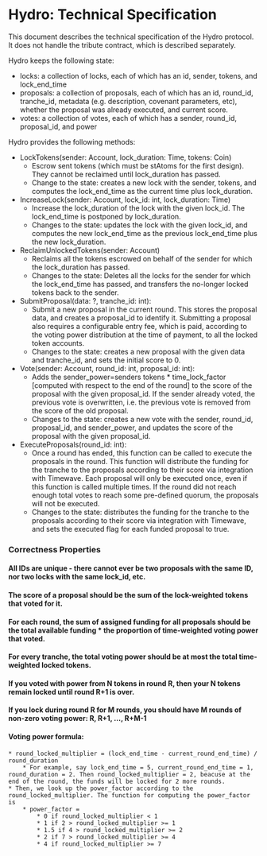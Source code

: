 # Hydro: Technical Specification

This document describes the technical specification of the Hydro protocol.
It does not handle the tribute contract, which is described separately.

Hydro keeps the following state:
* locks: a collection of locks, each of which has an id, sender, tokens, and lock_end_time
* proposals: a collection of proposals, each of which has an id, round_id, tranche_id, metadata (e.g. description, covenant parameters, etc), whether the proposal was already executed, and current score.
* votes: a collection of votes, each of which has a sender, round_id, proposal_id, and power

Hydro provides the following methods:
* LockTokens(sender: Account, lock_duration: Time, tokens: Coin)
    * Escrow sent tokens (which must be stAtoms for the first design). They cannot be reclaimed until lock_duration has passed.
    * Change to the state: creates a new lock with the sender, tokens, and computes the lock_end_time as the current time plus lock_duration.
* IncreaseLock(sender: Account, lock_id: int, lock_duration: Time)
    * Increase the lock_duration of the lock with the given lock_id. The lock_end_time is postponed by lock_duration.
    * Changes to the state: updates the lock with the given lock_id, and computes the new lock_end_time as the previous lock_end_time plus the new lock_duration.
* ReclaimUnlockedTokens(sender: Account)
	* Reclaims all the tokens escrowed on behalf of the sender for which the lock_duration has passed.
	* Changes to the state: Deletes all the locks for the sender for which the lock_end_time has passed, and transfers the no-longer locked tokens back to the sender.
* SubmitProposal(data: ?, tranche_id: int):
    * Submit a new proposal in the current round. This stores the proposal data, and creates a proposal_id to identify it. Submitting a proposal also requires a configurable entry fee, which is paid, according to the
    voting power distribution at the time of payment, to all the locked token accounts.
    * Changes to the state: creates a new proposal with the given data and tranche_id, and sets the initial score to 0.
* Vote(sender: Account, round_id: int, proposal_id: int):
    * Adds the sender_power=senders tokens * time_lock_factor [computed with respect to the end of the round] to the score of the proposal with the given proposal_id. If the sender already voted, the previous vote is overwritten, i.e. the previous vote is removed from the score of the old proposal.
    * Changes to the state: creates a new vote with the sender, round_id, proposal_id, and sender_power, and updates the score of the proposal with the given proposal_id.
* ExecuteProposals(round_id: int):
    * Once a round has ended, this function can be called to execute the proposals in the round. This function will distribute the funding for the tranche to the proposals according to their score via integration with Timewave.
    Each proposal will only be executed once, even if this function is called multiple times. If the round did not reach enough total votes to reach some pre-defined quorum, the proposals will not be executed.
    * Changes to the state: distributes the funding for the tranche to the proposals according to their score via integration with Timewave, and sets the executed flag for each funded proposal to true.


### Correctness Properties

#### All IDs are unique - there cannot ever be two proposals with the same ID, nor two locks with the same lock_id, etc.

#### The score of a proposal should be the sum of the lock-weighted tokens that voted for it.

#### For each round, the sum of assigned funding for all proposals should be the total available funding * the proportion of time-weighted voting power that voted.

#### For every tranche, the total voting power should be at most the total time-weighted locked tokens.

#### If you voted with power from N tokens in round R, then your N tokens remain locked until round R+1 is over. 

#### If you lock during round R for M rounds, you should have M rounds of non-zero voting power: R, R+1, ..., R+M-1

#### Voting power formula:
    * round_locked_multiplier = (lock_end_time - current_round_end_time) / round_duration
        * For example, say lock_end_time = 5, current_round_end_time = 1, round_duration = 2. Then round_locked_multiplier = 2, beacuse at the end of the round, the funds will be locked for 2 more rounds.
    * Then, we look up the power_factor according to the round_locked_multiplier. The function for computing the power_factor is
        * power_factor = 
            * 0 if round_locked_multiplier < 1
            * 1 if 2 > round_locked_multiplier >= 1
            * 1.5 if 4 > round_locked_multiplier >= 2
            * 2 if 7 > round_locked_multiplier >= 4
            * 4 if round_locked_multiplier >= 7